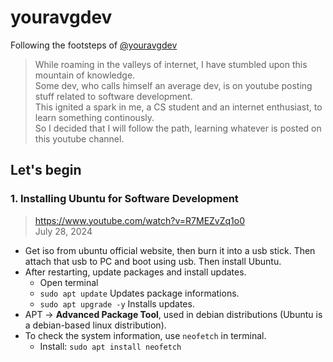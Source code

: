 # youravgdev
Following the footsteps of [@youravgdev](https://youtube.com/@YourAvgDev/)

> While roaming in the valleys of internet, I have stumbled upon this mountain of knowledge.  
> Some dev, who calls himself an average dev, is on youtube posting stuff related to software development.  
> This ignited a spark in me, a CS student and an internet enthusiast, to learn something continously.  
> So I decided that I will follow the path, learning whatever is posted on this youtube channel.  

## Let's begin

### 1. Installing Ubuntu for Software Development
> https://www.youtube.com/watch?v=R7MEZvZq1o0  
> July 28, 2024  
+ Get iso from ubuntu official website, then burn it into a usb stick. Then attach that usb to PC and boot using usb. Then install Ubuntu.
+ After restarting, update packages and install updates.
	+ Open terminal
	+ `sudo apt update` Updates package informations.
	+ `sudo apt upgrade -y` Installs updates.
+ APT &rarr; **Advanced Package Tool**, used in debian distributions (Ubuntu is a debian-based linux distribution).
+ To check the system information, use `neofetch` in terminal.
	+ Install: `sudo apt install neofetch`